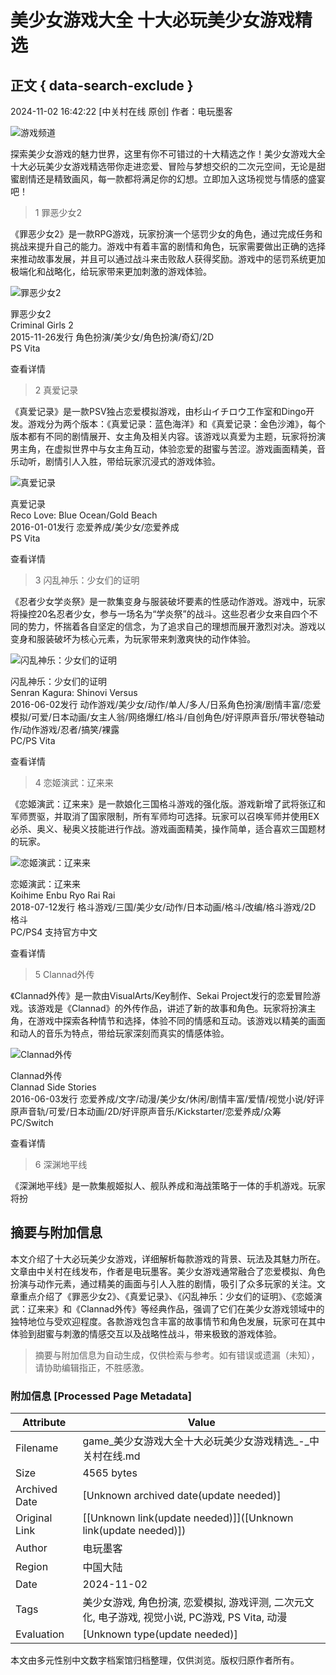 # 美少女游戏大全 十大必玩美少女游戏精选

## 正文 { data-search-exclude }


2024-11-02 16:42:22   [中关村在线 原创]   作者：电玩墨客

![游戏频道](https://pro-fd.zol-img.com.cn/g7/M00/03/00/ChMkLGYCmwKIdvRtAAFVzI_p5zUAAcNHAO3hXcAAVXk222.jpg)

探索美少女游戏的魅力世界，这里有你不可错过的十大精选之作！美少女游戏大全 十大必玩美少女游戏精选带你走进恋爱、冒险与梦想交织的二次元空间，无论是甜蜜剧情还是精致画风，每一款都将满足你的幻想。立即加入这场视觉与情感的盛宴吧！

> 1 罪恶少女2

《罪恶少女2》是一款RPG游戏，玩家扮演一个惩罚少女的角色，通过完成任务和挑战来提升自己的能力。游戏中有着丰富的剧情和角色，玩家需要做出正确的选择来推动故事发展，并且可以通过战斗来击败敌人获得奖励。游戏中的惩罚系统更加极端化和战略化，给玩家带来更加刺激的游戏体验。

![罪恶少女2](https://pro-fd.zol-img.com.cn/g7/M00/03/00/ChMkLGYCmwKIdvRtAAFVzI_p5zUAAcNHAO3hXcAAVXk222.jpg)
  
罪恶少女2  
Criminal Girls 2  
2015-11-26发行 角色扮演/美少女/角色扮演/奇幻/2D  
PS Vita  

查看详情

> 2 真爱记录

《真爱记录》是一款PSV独占恋爱模拟游戏，由杉山イチロウ工作室和Dingo开发。游戏分为两个版本：《真爱记录：蓝色海洋》和《真爱记录：金色沙滩》，每个版本都有不同的剧情展开、女主角及相关内容。该游戏以真爱为主题，玩家将扮演男主角，在虚拟世界中与女主角互动，体验恋爱的甜蜜与苦涩。游戏画面精美，音乐动听，剧情引人入胜，带给玩家沉浸式的游戏体验。

![真爱记录](https://pro-fd.zol-img.com.cn/g7/M00/0D/0C/ChMkLGYYHYOIAWNvAAAxKHPGB6kAAc4AAB3lqMAADFA721.jpg)

真爱记录  
Reco Love: Blue Ocean/Gold Beach  
2016-01-01发行 恋爱养成/美少女/恋爱养成  
PS Vita  

查看详情

> 3 闪乱神乐：少女们的证明

《忍者少女学炎祭》是一款集变身与服装破坏要素的性感动作游戏。游戏中，玩家将操控20名忍者少女，参与一场名为“学炎祭”的战斗。这些忍者少女来自四个不同的势力，怀揣着各自坚定的信念，为了追求自己的理想而展开激烈对决。游戏以变身和服装破坏为核心元素，为玩家带来刺激爽快的动作体验。

![闪乱神乐：少女们的证明](https://pro-fd.zol-img.com.cn/g7/M00/03/01/ChMkLGYCr3mIfE25AADr79pgwmgAAcNSwJ92-0AAOwH771.jpg)

闪乱神乐：少女们的证明  
Senran Kagura: Shinovi Versus  
2016-06-02发行 动作游戏/美少女/动作/单人/多人/日系角色扮演/剧情丰富/恋爱模拟/可爱/日本动画/女主人翁/网络爆红/格斗/自创角色/好评原声音乐/带状卷轴动作/动作游戏/忍者/搞笑/裸露  
PC/PS Vita  

查看详情

> 4 恋姬演武：辽来来

《恋姬演武：辽来来》是一款娘化三国格斗游戏的强化版。游戏新增了武将张辽和军师贾驱，并取消了国家限制，所有军师均可选择。玩家可以召唤军师并使用EX必杀、奥义、秘奥义技能进行作战。游戏画面精美，操作简单，适合喜欢三国题材的玩家。

![恋姬演武：辽来来](https://pro-fd.zol-img.com.cn/g7/M00/03/07/ChMkLGYDZWaIfySWAADvWS1QLHEAAcOyQGbRqcAAO9x437.jpg)

恋姬演武：辽来来  
Koihime Enbu Ryo Rai Rai  
2018-07-12发行 格斗游戏/三国/美少女/动作/日本动画/格斗/改编/格斗游戏/2D 格斗  
PC/PS4 支持官方中文  

查看详情

> 5 Clannad外传

《Clannad外传》是一款由VisualArts/Key制作、Sekai Project发行的恋爱冒险游戏。该游戏是《Clannad》的外传作品，讲述了新的故事和角色。玩家将扮演主角，在游戏中探索各种情节和选择，体验不同的情感和互动。该游戏以精美的画面和动人的音乐为特点，带给玩家深刻而真实的情感体验。

![Clannad外传](https://pro-fd.zol-img.com.cn/g7/M00/04/0A/ChMkK2cMHW6IdsrdAAAxS6dVQ2wAAkSyAG2EPIAADFj404.jpg)

Clannad外传  
Clannad Side Stories  
2016-06-03发行 恋爱养成/文字/动漫/美少女/休闲/剧情丰富/爱情/视觉小说/好评原声音轨/可爱/日本动画/2D/好评原声音乐/Kickstarter/恋爱养成/众筹  
PC/Switch  

查看详情

> 6 深渊地平线

《深渊地平线》是一款集舰姬拟人、舰队养成和海战策略于一体的手机游戏。玩家将扮
<!-- tcd_original_link https://game.zol.com.cn/912/9126414.html -->


## 摘要与附加信息

<!-- tcd_abstract -->
本文介绍了十大必玩美少女游戏，详细解析每款游戏的背景、玩法及其魅力所在。文章由中关村在线发布，作者是电玩墨客。美少女游戏通常融合了恋爱模拟、角色扮演与动作元素，通过精美的画面与引人入胜的剧情，吸引了众多玩家的关注。文章重点介绍了《罪恶少女2》、《真爱记录》、《闪乱神乐：少女们的证明》、《恋姬演武：辽来来》和《Clannad外传》等经典作品，强调了它们在美少女游戏领域中的独特地位与受欢迎程度。各款游戏包含丰富的故事情节和角色发展，玩家可在其中体验到甜蜜与刺激的情感交互以及战略性战斗，带来极致的游戏体验。
<!-- tcd_abstract_end -->

> 摘要与附加信息为自动生成，仅供检索与参考。如有错误或遗漏（未知），请协助编辑指正，不胜感激。

### 附加信息 [Processed Page Metadata]

| Attribute       | Value                                  |
|-----------------|----------------------------------------|
| Filename        | game_美少女游戏大全十大必玩美少女游戏精选_-_中关村在线.md                             |
| Size            | 4565 bytes                           |
| Archived Date   | [Unknown archived date(update needed)]                             |
| Original Link   | [[Unknown link(update needed)]]([Unknown link(update needed)])                       |
| Author          | 电玩墨客                               |
| Region          | 中国大陆                               |
| Date            | 2024-11-02                                 |
| Tags            | 美少女游戏, 角色扮演, 恋爱模拟, 游戏评测, 二次元文化, 电子游戏, 视觉小说, PC游戏, PS Vita, 动漫                                 |
| Evaluation            | [Unknown type(update needed)]                                 |
<!-- tcd_table_end -->

本文由多元性别中文数字档案馆归档整理，仅供浏览。版权归原作者所有。
